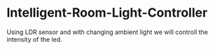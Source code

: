 # Intelligent-Room-Light-Controller
Using LDR sensor and with changing ambient light we will controll the intensity of the led.
